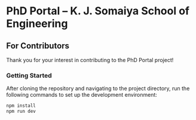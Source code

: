 # PhD Portal – K. J. Somaiya School of Engineering

## For Contributors

Thank you for your interest in contributing to the PhD Portal project!

### Getting Started

After cloning the repository and navigating to the project directory, run the following commands to set up the development environment:

```bash
npm install
npm run dev
